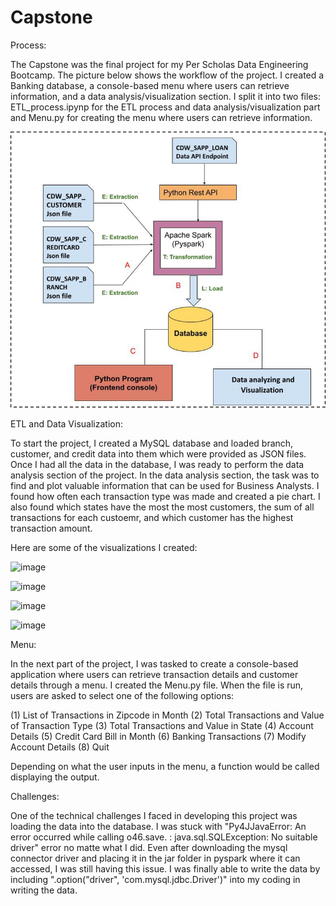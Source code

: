 # Capstone

Process:

The Capstone was the final project for my Per Scholas Data Engineering Bootcamp. The picture below shows the workflow of the project. I created a Banking database, a console-based menu where users can retrieve information, and a data analysis/visualization section. I split it into two files: ETL_process.ipynp for the ETL process and data analysis/visualization part and Menu.py for creating the menu where users can retrieve information.

![Alt text](image.png)

ETL and Data Visualization:

To start the project, I created a MySQL database and loaded branch, customer, and credit data into them which were provided as JSON files. Once I had all the data in the database, I was ready to perform the data analysis section of the project. In the data analysis section, the task was to find and plot valuable information that can be used for Business Analysts. I found how often each transaction type was made and created a pie chart. I also found which states have the most the most customers, the sum of all transactions for each custoemr, and which customer has the highest transaction amount.

Here are some of the visualizations I created:

![image](https://github.com/nahidnr6/Capstone/assets/64870566/4fe5c562-839b-47be-a95c-5db113c52b8b)

![image](https://github.com/nahidnr6/Capstone/assets/64870566/32decd00-0c6c-481d-98d1-e7db290f8fc1)

![image](https://github.com/nahidnr6/Capstone/assets/64870566/a3da9da8-e58c-4e29-ae65-57221a783d8a)

![image](https://github.com/nahidnr6/Capstone/assets/64870566/de181abd-dfec-45ec-9d16-d9b79846cd84)

Menu:

In the next part of the project, I was tasked to create a console-based application where users can retrieve transaction details and customer details through a menu. I created the Menu.py file. When the file is run, users are asked to select one of the following options:

(1) List of Transactions in Zipcode in Month
(2) Total Transactions and Value of Transaction Type
(3) Total Transactions and Value in State
(4) Account Details
(5) Credit Card Bill in Month
(6) Banking Transactions
(7) Modify Account Details
(8) Quit

Depending on what the user inputs in the menu, a function would be called displaying the output.

Challenges:

One of the technical challenges I faced in developing this project was loading the data into the database. I was stuck with "Py4JJavaError: An error occurred while calling o46.save.
: java.sql.SQLException: No suitable driver" error no matte what I did. Even after downloading the mysql connector driver and placing it in the jar folder in pyspark where it can accessed, I was still having this issue. I was finally able to write the data by including ".option("driver", 'com.mysql.jdbc.Driver')" into my coding in writing the data.
